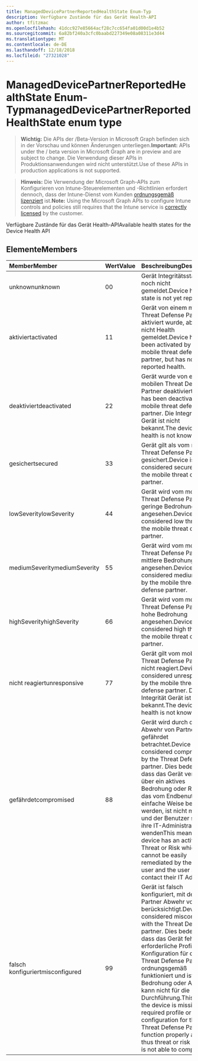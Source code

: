 ```yaml
---
title: ManagedDevicePartnerReportedHealthState Enum-Typ
description: Verfügbare Zustände für das Gerät Health-API
author: tfitzmac
ms.openlocfilehash: 41dcc927e85664acf28c7cc654fa01d00d1e4b52
ms.sourcegitcommit: 6a82bf240a3cfc0baabd227349e08a08311e3d44
ms.translationtype: MT
ms.contentlocale: de-DE
ms.lasthandoff: 12/18/2018
ms.locfileid: "27321028"
---
```

# <a name="manageddevicepartnerreportedhealthstate-enum-type"></a><span data-ttu-id="11ef5-103">ManagedDevicePartnerReportedHealthState Enum-Typ</span><span class="sxs-lookup"><span data-stu-id="11ef5-103">managedDevicePartnerReportedHealthState enum type</span></span>

> <span data-ttu-id="11ef5-104">**Wichtig:** Die APIs der /Beta-Version in Microsoft Graph befinden sich in der Vorschau und können Änderungen unterliegen.</span><span class="sxs-lookup"><span data-stu-id="11ef5-104">**Important:** APIs under the / beta version in Microsoft Graph are in preview and are subject to change.</span></span> <span data-ttu-id="11ef5-105">Die Verwendung dieser APIs in Produktionsanwendungen wird nicht unterstützt.</span><span class="sxs-lookup"><span data-stu-id="11ef5-105">Use of these APIs in production applications is not supported.</span></span>

> <span data-ttu-id="11ef5-106">**Hinweis:** Die Verwendung der Microsoft Graph-APIs zum Konfigurieren von Intune-Steuerelementen und -Richtlinien erfordert dennoch, dass der Intune-Dienst vom Kunden [ordnungsgemäß lizenziert](https://go.microsoft.com/fwlink/?linkid=839381) ist.</span><span class="sxs-lookup"><span data-stu-id="11ef5-106">**Note:** Using the Microsoft Graph APIs to configure Intune controls and policies still requires that the Intune service is [correctly licensed](https://go.microsoft.com/fwlink/?linkid=839381) by the customer.</span></span>

<span data-ttu-id="11ef5-107">Verfügbare Zustände für das Gerät Health-API</span><span class="sxs-lookup"><span data-stu-id="11ef5-107">Available health states for the Device Health API</span></span>
## <a name="members"></a><span data-ttu-id="11ef5-108">Elemente</span><span class="sxs-lookup"><span data-stu-id="11ef5-108">Members</span></span>
|<span data-ttu-id="11ef5-109">Member</span><span class="sxs-lookup"><span data-stu-id="11ef5-109">Member</span></span>|<span data-ttu-id="11ef5-110">Wert</span><span class="sxs-lookup"><span data-stu-id="11ef5-110">Value</span></span>|<span data-ttu-id="11ef5-111">Beschreibung</span><span class="sxs-lookup"><span data-stu-id="11ef5-111">Description</span></span>|
|:---|:---|:---|
|<span data-ttu-id="11ef5-112">unknown</span><span class="sxs-lookup"><span data-stu-id="11ef5-112">unknown</span></span>|<span data-ttu-id="11ef5-113">0</span><span class="sxs-lookup"><span data-stu-id="11ef5-113">0</span></span>|<span data-ttu-id="11ef5-114">Gerät Integritätsstatus ist noch nicht gemeldet.</span><span class="sxs-lookup"><span data-stu-id="11ef5-114">Device health state is not yet reported</span></span>|
|<span data-ttu-id="11ef5-115">aktiviert</span><span class="sxs-lookup"><span data-stu-id="11ef5-115">activated</span></span>|<span data-ttu-id="11ef5-116">1</span><span class="sxs-lookup"><span data-stu-id="11ef5-116">1</span></span>|<span data-ttu-id="11ef5-117">Gerät von einem mobilen Threat Defense Partner aktiviert wurde, aber noch nicht Health gemeldet.</span><span class="sxs-lookup"><span data-stu-id="11ef5-117">Device has been activated by a mobile threat defense partner, but has not yet reported health.</span></span>|
|<span data-ttu-id="11ef5-118">deaktiviert</span><span class="sxs-lookup"><span data-stu-id="11ef5-118">deactivated</span></span>|<span data-ttu-id="11ef5-119">2</span><span class="sxs-lookup"><span data-stu-id="11ef5-119">2</span></span>|<span data-ttu-id="11ef5-120">Gerät wurde von einem mobilen Threat Defense Partner deaktiviert.</span><span class="sxs-lookup"><span data-stu-id="11ef5-120">Device has been deactivated by a mobile threat defense partner.</span></span> <span data-ttu-id="11ef5-121">Die Integrität Gerät ist nicht bekannt.</span><span class="sxs-lookup"><span data-stu-id="11ef5-121">The device health is not known.</span></span>|
|<span data-ttu-id="11ef5-122">gesichert</span><span class="sxs-lookup"><span data-stu-id="11ef5-122">secured</span></span>|<span data-ttu-id="11ef5-123">3</span><span class="sxs-lookup"><span data-stu-id="11ef5-123">3</span></span>|<span data-ttu-id="11ef5-124">Gerät gilt als vom mobilen Threat Defense Partner gesichert.</span><span class="sxs-lookup"><span data-stu-id="11ef5-124">Device is considered secured by the mobile threat defense partner.</span></span>|
|<span data-ttu-id="11ef5-125">lowSeverity</span><span class="sxs-lookup"><span data-stu-id="11ef5-125">lowSeverity</span></span>|<span data-ttu-id="11ef5-126">4</span><span class="sxs-lookup"><span data-stu-id="11ef5-126">4</span></span>|<span data-ttu-id="11ef5-127">Gerät wird vom mobilen Threat Defense Partner geringe Bedrohung angesehen.</span><span class="sxs-lookup"><span data-stu-id="11ef5-127">Device is considered low threat by the mobile threat defense partner.</span></span>|
|<span data-ttu-id="11ef5-128">mediumSeverity</span><span class="sxs-lookup"><span data-stu-id="11ef5-128">mediumSeverity</span></span>|<span data-ttu-id="11ef5-129">5</span><span class="sxs-lookup"><span data-stu-id="11ef5-129">5</span></span>|<span data-ttu-id="11ef5-130">Gerät wird vom mobilen Threat Defense Partner mittlere Bedrohung angesehen.</span><span class="sxs-lookup"><span data-stu-id="11ef5-130">Device is considered medium threat by the mobile threat defense partner.</span></span>|
|<span data-ttu-id="11ef5-131">highSeverity</span><span class="sxs-lookup"><span data-stu-id="11ef5-131">highSeverity</span></span>|<span data-ttu-id="11ef5-132">6</span><span class="sxs-lookup"><span data-stu-id="11ef5-132">6</span></span>|<span data-ttu-id="11ef5-133">Gerät wird vom mobilen Threat Defense Partner hohe Bedrohung angesehen.</span><span class="sxs-lookup"><span data-stu-id="11ef5-133">Device is considered high threat by the mobile threat defense partner.</span></span>|
|<span data-ttu-id="11ef5-134">nicht reagiert</span><span class="sxs-lookup"><span data-stu-id="11ef5-134">unresponsive</span></span>|<span data-ttu-id="11ef5-135">7</span><span class="sxs-lookup"><span data-stu-id="11ef5-135">7</span></span>|<span data-ttu-id="11ef5-136">Gerät gilt vom mobilen Threat Defense Partner nicht reagiert.</span><span class="sxs-lookup"><span data-stu-id="11ef5-136">Device is considered unresponsive by the mobile threat defense partner.</span></span> <span data-ttu-id="11ef5-137">Die Integrität Gerät ist nicht bekannt.</span><span class="sxs-lookup"><span data-stu-id="11ef5-137">The device health is not known.</span></span>|
|<span data-ttu-id="11ef5-138">gefährdet</span><span class="sxs-lookup"><span data-stu-id="11ef5-138">compromised</span></span>|<span data-ttu-id="11ef5-139">8</span><span class="sxs-lookup"><span data-stu-id="11ef5-139">8</span></span>|<span data-ttu-id="11ef5-140">Gerät wird durch die Abwehr von Partner gefährdet betrachtet.</span><span class="sxs-lookup"><span data-stu-id="11ef5-140">Device is considered compromised by the Threat Defense partner.</span></span> <span data-ttu-id="11ef5-141">Dies bedeutet, dass das Gerät verfügt über ein aktives Bedrohung oder Risiko, das vom Endbenutzer auf einfache Weise behoben werden, ist nicht möglich, und der Benutzer sollte ihre IT-Administrator wenden</span><span class="sxs-lookup"><span data-stu-id="11ef5-141">This means the device has an active Threat or Risk which cannot be easily remediated by the end user and the user should contact their IT Admin.</span></span>|
|<span data-ttu-id="11ef5-142">falsch konfiguriert</span><span class="sxs-lookup"><span data-stu-id="11ef5-142">misconfigured</span></span>|<span data-ttu-id="11ef5-143">9</span><span class="sxs-lookup"><span data-stu-id="11ef5-143">9</span></span>|<span data-ttu-id="11ef5-144">Gerät ist falsch konfiguriert, mit dem Partner Abwehr von berücksichtigt.</span><span class="sxs-lookup"><span data-stu-id="11ef5-144">Device is considered misconfigured with the Threat Defense partner.</span></span> <span data-ttu-id="11ef5-145">Dies bedeutet, dass das Gerät fehlt eine erforderliche Profil oder Konfiguration für den Threat Defense Partner ordnungsgemäß funktioniert und ist somit Bedrohung oder Analyse kann nicht für die Durchführung.</span><span class="sxs-lookup"><span data-stu-id="11ef5-145">This means the device is missing a required profile or configuration for the Threat Defense Partner to function properly and is thus threat or risk analysis is not able to complete.</span></span>|





